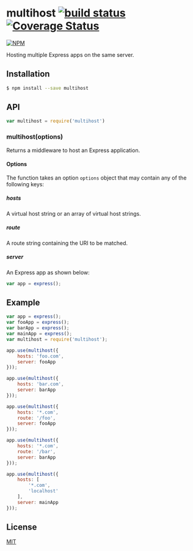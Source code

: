 # multihost [![build status](https://travis-ci.org/cheton/multihost.svg?branch=master)](https://travis-ci.org/cheton/multihost) [![Coverage Status](https://coveralls.io/repos/cheton/multihost/badge.svg?branch=master&service=github)](https://coveralls.io/github/cheton/multihost?branch=master)

[![NPM](https://nodei.co/npm/multihost.png?downloads=true&stars=true)](https://nodei.co/npm/multihost/)  

Hosting multiple Express apps on the same server.

## Installation
```bash
$ npm install --save multihost
```

## API

```js
var multihost = require('multihost')
```

### multihost(options)

Returns a middleware to host an Express application.

#### Options

The function takes an option `options` object that may contain any of the following keys:

##### hosts

A virtual host string or an array of virtual host strings.

##### route

A route string containing the URI to be matched.

##### server

An Express app as shown below:
```js
var app = express();
```

## Example
```js
var app = express();
var fooApp = express();
var barApp = express();
var mainApp = express();
var multihost = require('multihost');

app.use(multihost({
    hosts: 'foo.com',
    server: fooApp
}));

app.use(multihost({
    hosts: 'bar.com',
    server: barApp
}));

app.use(multihost({
    hosts: '*.com',
    route: '/foo',
    server: fooApp
}));

app.use(multihost({
    hosts: '*.com',
    route: '/bar',
    server: barApp
}));

app.use(multihost({
    hosts: [
        '*.com',
        'localhost'
    ],
    server: mainApp
}));
```

## License

[MIT](LICENSE)
